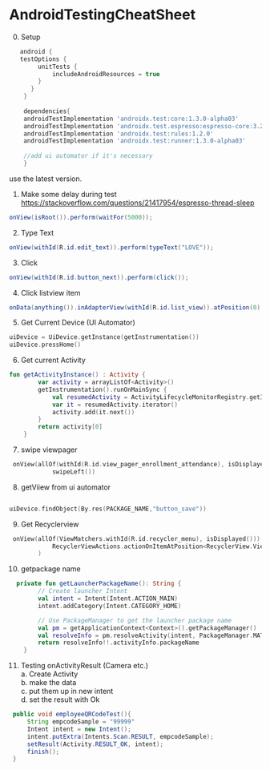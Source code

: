 # AndroidTestingCheatSheet

0. Setup

```gradle
   android {
   testOptions {
        unitTests {
            includeAndroidResources = true
        }
      }
    }
    
    dependencies{
    androidTestImplementation 'androidx.test:core:1.3.0-alpha03'
    androidTestImplementation 'androidx.test.espresso:espresso-core:3.2.0'
    androidTestImplementation 'androidx.test:rules:1.2.0'
    androidTestImplementation 'androidx.test:runner:1.3.0-alpha03'
    
    //add ui automator if it's necessary
    }
```
use the latest version.


1. Make some delay during test
https://stackoverflow.com/questions/21417954/espresso-thread-sleep

```java
onView(isRoot()).perform(waitFor(5000));
```

2. Type Text
```java
onView(withId(R.id.edit_text)).perform(typeText("LOVE"));
```

3. Click
```java
onView(withId(R.id.button_next)).perform(click());
```

4. Click listview item
```java
onData(anything()).inAdapterView(withId(R.id.list_view)).atPosition(0).perform(click());
```
5. Get Current Device (UI Automator)
```kt
uiDevice = UiDevice.getInstance(getInstrumentation())
uiDevice.pressHome()
```
6. Get current Activity 
```kt
fun getActivityInstance() : Activity {
        var activity = arrayListOf<Activity>()
        getInstrumentation().runOnMainSync {
            val resumedActivity = ActivityLifecycleMonitorRegistry.getInstance().getActivitiesInStage(Stage.RESUMED)
            var it = resumedActivity.iterator()
            activity.add(it.next())
        }
        return activity[0]
    }
```

7. swipe viewpager
```kt
 onView(allOf(withId(R.id.view_pager_enrollment_attendance), isDisplayed())).perform(
            swipeLeft())
```

8. getViiew from ui automator
```kt

uiDevice.findObject(By.res(PACKAGE_NAME,"button_save"))
```

9. Get Recyclerview
```kt
 onView(allOf(ViewMatchers.withId(R.id.recycler_menu), isDisplayed())).perform(
            RecyclerViewActions.actionOnItemAtPosition<RecyclerView.ViewHolder>(2, click())
        )
```

10. getpackage name
```kt
  private fun getLauncherPackageName(): String {
        // Create launcher Intent
        val intent = Intent(Intent.ACTION_MAIN)
        intent.addCategory(Intent.CATEGORY_HOME)

        // Use PackageManager to get the launcher package name
        val pm = getApplicationContext<Context>().getPackageManager()
        val resolveInfo = pm.resolveActivity(intent, PackageManager.MATCH_DEFAULT_ONLY)
        return resolveInfo!!.activityInfo.packageName
    }
```
11. Testing onActivityResult (Camera etc.)  
   a. Create Activity  
   b. make the data  
   c. put them up in new intent  
   d. set the result with Ok  
   ```java
    public void employeeQRCodeTest(){
        String empcodeSample = "99999"
        Intent intent = new Intent();
        intent.putExtra(Intents.Scan.RESULT, empcodeSample);
        setResult(Activity.RESULT_OK, intent);
        finish();
    }
   ```
